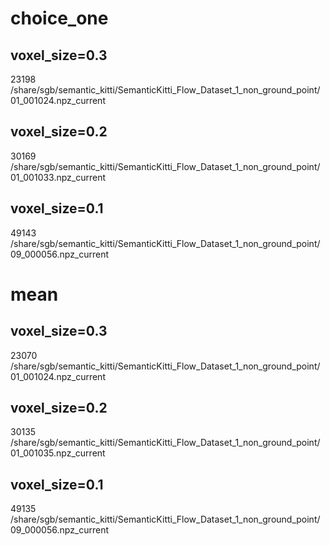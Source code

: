 # choice_one
## voxel_size=0.3
23198 /share/sgb/semantic_kitti/SemanticKitti_Flow_Dataset_1_non_ground_point/01_001024.npz_current 
## voxel_size=0.2
30169 /share/sgb/semantic_kitti/SemanticKitti_Flow_Dataset_1_non_ground_point/01_001033.npz_current
## voxel_size=0.1
49143 /share/sgb/semantic_kitti/SemanticKitti_Flow_Dataset_1_non_ground_point/09_000056.npz_current
# mean
## voxel_size=0.3
23070 /share/sgb/semantic_kitti/SemanticKitti_Flow_Dataset_1_non_ground_point/01_001024.npz_current
## voxel_size=0.2
30135 /share/sgb/semantic_kitti/SemanticKitti_Flow_Dataset_1_non_ground_point/01_001035.npz_current
## voxel_size=0.1
49135 /share/sgb/semantic_kitti/SemanticKitti_Flow_Dataset_1_non_ground_point/09_000056.npz_current